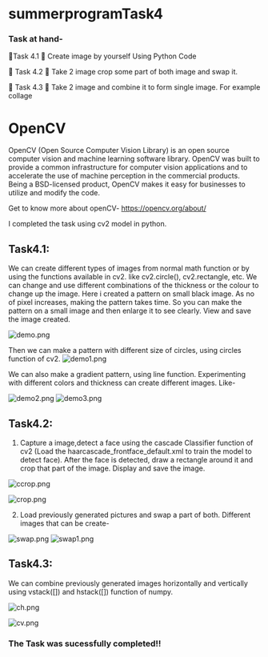 # summerprogramTask4
### Task at hand- 
🔅Task 4.1
📌 Create image by yourself Using Python Code 

🔅 Task 4.2
📌 Take 2 image crop some part of both image and swap it. 

🔅 Task 4.3
📌 Take 2 image and combine it to form single image. For example collage 


# OpenCV
OpenCV (Open Source Computer Vision Library) is an open source computer vision and machine learning software library. OpenCV was built to provide a common infrastructure for computer vision applications and to accelerate the use of machine perception in the commercial products. Being a BSD-licensed product, OpenCV makes it easy for businesses to utilize and modify the code.

Get to know more about openCV- https://opencv.org/about/

I completed the task using cv2 model in python.

## Task4.1:
We can create different types of images from normal math function or by using the functions available in cv2. 
like cv2.circle(), cv2.rectangle, etc.
We can change and use different combinations of the thickness or the colour to change up the image.
Here i created a pattern on small black image. As no of pixel increases, making the pattern takes time. 
So you can make the pattern on a small image and then enlarge it to see clearly. View and save the image created.

![demo.png](/demo.png)


Then we can make a pattern with different size of circles, using circles function of cv2. 
![demo1.png](/demo1.png)


We can also make a gradient pattern, using line function. 
Experimenting with different colors and thickness can create different images. Like- 
 
![demo2.png](/demo2.png) ![demo3.png](/demo3.png)

## Task4.2:
1. Capture a image,detect a face using the cascade Classifier function of cv2 
  (Load the haarcascade_frontface_default.xml to train the model to detect face).
  After the face is detected, draw a rectangle around it and crop that part of the image.
  Display and save the image.

![ccrop.png](/ccrop.png)

![crop.png](/crop.png)


2. Load previously generated pictures and swap a part of both. 
Different images that can be create- 

![swap.png](/swap.png)
![swap1.png](/swap1.png)

## Task4.3:
We can combine previously generated images horizontally and vertically using vstack([]) and hstack([]) function of numpy.


![ch.png](/ch.png)

![cv.png](/cv.png)

### The Task was sucessfully completed!!










